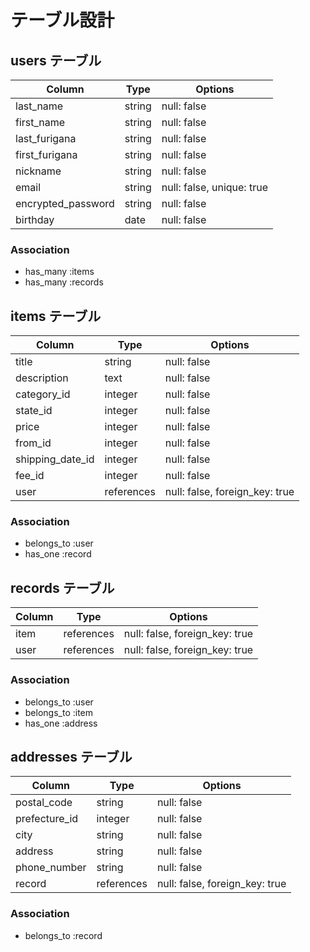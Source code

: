 # テーブル設計

## users テーブル

| Column             | Type   | Options                    |
| ------------------ | ------ | -------------------------- |
| last_name          | string | null: false                |
| first_name         | string | null: false                |
| last_furigana      | string | null: false                |
| first_furigana     | string | null: false                |
| nickname           | string | null: false                |
| email              | string | null: false, unique: true  |
| encrypted_password | string | null: false                |
| birthday           | date   | null: false                |


### Association

- has_many :items
- has_many :records

## items テーブル

| Column           | Type       | Options                        |
| ---------------- | ---------- | ------------------------------ |
| title            | string     | null: false                    |
| description      | text       | null: false                    |
| category_id      | integer    | null: false                    |
| state_id         | integer    | null: false                    |
| price            | integer    | null: false                    |
| from_id          | integer    | null: false                    |
| shipping_date_id | integer    | null: false                    |
| fee_id           | integer    | null: false                    |
| user             | references | null: false, foreign_key: true |

### Association

- belongs_to :user
- has_one :record

## records テーブル

| Column    | Type       | Options                        |
| --------- | ---------- | ------------------------------ |
| item      | references | null: false, foreign_key: true |
| user      | references | null: false, foreign_key: true |

### Association

- belongs_to :user
- belongs_to :item
- has_one :address

## addresses テーブル

| Column        | Type       | Options                        |
| ------------- | ---------- | ------------------------------ |
| postal_code   | string     | null: false                    |
| prefecture_id | integer    | null: false                    |
| city          | string     | null: false                    |
| address       | string     | null: false                    |
| phone_number  | string     | null: false                    |
| record        | references | null: false, foreign_key: true |

### Association

- belongs_to :record